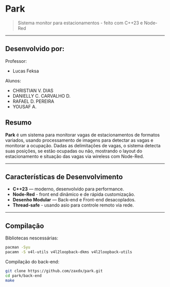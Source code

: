 
# Park

> Sistema monitor para estacionamentos - feito com C++23 e Node-Red

---

## Desenvolvido por:

Professor:
- Lucas Feksa

Alunos:
- CHRISTIAN V. DIAS
- DANIELLY C. CARVALHO D.
- RAFAEL D. PEREIRA
- YOUSAF A.

## Resumo

**Park** é um sistema para monitorar vagas de estacionamentos de formatos variados,
usando processamento de imagens para detectar as vagas e monitorar a ocupação.
Dadas as delimitações de vagas, o sistema detecta suas posições, se estão ocupadas ou não,
mostrando o layout do estacionamento e situação das vagas via wireless com Node-Red.

---

## Características de Desenvolvimento

- **C++23** — moderno, desenvolvido para performance.
- **Node-Red** - front end dinâmico e de rápida customização.
- **Desenho Modular** — Back-end e Front-end desacoplados.
- **Thread-safe** - usando asio para controle remoto via rede.

---

## Compilação

Bibliotecas nescessárias:
```bash
pacman -Syu
pacamn -S v4l-utils v4l2loopback-dkms v4l2loopback-utils 
```

Compilação do back-end:
```bash
git clone https://github.com/zaxdx/park.git
cd park/back-end
make
```
